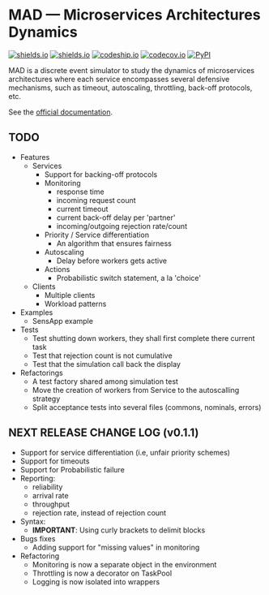 # MAD &mdash; Microservices Architectures Dynamics

[![shields.io](https://img.shields.io/pypi/v/MAD.svg)](https://pypi.python.org/pypi/MAD)
[![shields.io](https://img.shields.io/pypi/l/MAD.svg)](http://www.gnu.org/licenses/gpl-3.0.en.html)
[![codeship.io](https://img.shields.io/codeship/68381610-6386-0133-dbbe-16f6a7024b95.svg)](https://codeship.com/projects/112817)
[![codecov.io](https://img.shields.io/codecov/c/github/fchauvel/MAD/master.svg)](https://codecov.io/github/fchauvel/MAD)
[![PyPI](https://img.shields.io/pypi/dm/MAD.svg)](http://pypi-ranking.info/module/MAD)


MAD is a discrete event simulator to study the dynamics of microservices architectures where each service encompasses 
several defensive mechanisms, such as timeout, autoscaling, throttling, back-off protocols, etc.

See the [official documentation](http://www.pythonhosted.org/MAD).

## TODO

 * Features
    * Services
        * Support for backing-off protocols
        * Monitoring
            * response time
            * incoming request count
            * current timeout
            * current back-off delay per 'partner'
            * incoming/outgoing rejection rate/count
        * Priority / Service differentiation
            * An algorithm that ensures fairness
        * Autoscaling
            * Delay before workers gets active
        * Actions
            * Probabilistic switch statement, a la 'choice'
    * Clients
        * Multiple clients
        * Workload patterns
 * Examples
    * SensApp example
 * Tests
    * Test shutting down workers, they shall first complete there current task
    * Test that rejection count is not cumulative
    * Test that the simulation call back the display
 * Refactorings
    * A test factory shared among simulation test
    * Move the creation of workers from Service to the autoscalling strategy
    * Split acceptance tests into several files (commons, nominals, errors)

## NEXT RELEASE CHANGE LOG (v0.1.1)

 * Support for service differentiation (i.e, unfair priority schemes)
 * Support for timeouts
 * Support for Probabilistic failure
 * Reporting:
    * reliability
    * arrival rate
    * throughput
    * rejection rate, instead of rejection count
 * Syntax:
    *  **IMPORTANT**: Using curly brackets to delimit blocks 
 * Bugs fixes
    * Adding support for "missing values" in monitoring
 * Refactoring
    * Monitoring is now a separate object in the environment
    * Throttling is now a decorator on TaskPool
    * Logging is now isolated into wrappers

    